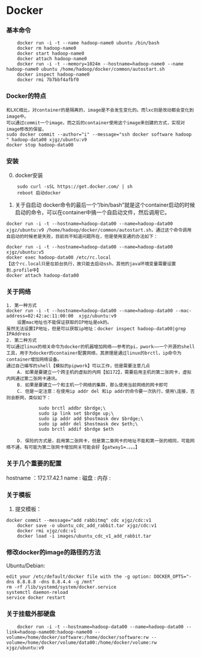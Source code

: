 Docker
========
### 基本命令
```
	docker run -i -t --name hadoop-name0 ubuntu /bin/bash
	docker rm hadoop-name0
	docker start hadoop-name0
	docker attach hadoop-name0
	docker run -i -t --memory=1024m --hostname=hadoop-name0 --name hadoop-name0 ubuntu /home/hadoop/docker/common/autostart.sh
	docker inspect hadoop-name0
	docker rmi 7b7bbf4afbf0
```
### Docker的特点
	和LXC相比，对container的是隔离的，image是不会发生变化的。而lxc则是改动都会变化到image中。
	可以通过commit一个image，而之后的container使用这个image来创建的方式，实现对image修改的保留。
	sudo docker commit --author="i" --message="ssh docker software hadoop " hadoop-data00 xjgz/ubuntu:v9
	docker stop hadoop-data00
### 安装
0. docker安装
```
	sudo curl -sSL https://get.docker.com/ | sh
	reboot 启动docker
```
1. 关于自启动
docker命令的最后一个“/bin/bash”就是这个container启动的时候启动的命令，可以在container中搞一个自启动文件，然后调用它。
```
docker run -i -t --hostname=hadoop-data00 --name=hadoop-data00 xjgz/ubuntu:v9 /home/hadoop/docker/common/autostart.sh，通过这个命令调用自启动的时候老是失败，目前尚不知道问题所在，但是使用变通的办法如下：
```
```
docker run -i -t --hostname=hadoop-data00 --name=hadoop-data00 xjgz/ubuntu:v5
docker exec hadoop-data00 /etc/rc.local	
【这个rc.local只是在前台执行，故只能去启动ssh，其他的java环境变量需要设置到.profile中】	
docker attach hadoop-data00
```
### 关于网络
	1. 第一种方式
	docker run -i -t --hostname=hadoop-data00 --name=hadoop-data00 --mac-address=02:42:ac:11:00:00  xjgz/ubuntu:v9
		设置mac地址也不能保证获取的IP地址是ok的。
	虽然无法设置IP地址，但是可以获取ip地址：docker inspect hadoop-data00|grep IPAddress
	2. 第二种方式
	可以通过linux的相关命令为docker的机器增加网络——参考的pi，pwork——一个开源的shell工具，用于为docker的container配置网络，其原理是通过linux的brctl，ip命令为container增加网络设备。
	通过自己编写的shell【模拟的pipwork】可以工作，但是需要注意几点
		A. 如果是要建立一个跨主机的虚拟的内网【如172】，需要启用主机的第二张网卡，虚拟内网通过第二张网卡通讯。
		B. 如果是要建立一个和主机一个网络的集群，那么使用当前网络的网卡即可
		C. 但是一定注意：在使用ip addr del 和ip addr的命令要一次执行，使用\连接，否则会断网，类似如下：
```
			sudo brctl addbr $brdge;\
			sudo ip link set $brdge up;\
			sudo ip addr add $hostmask dev $brdge;\
			sudo ip addr del $hostmask dev $eth;\
			sudo brctl addif $brdge $eth
```
		D. 保险的方式是，启用第二张网卡，但是第二章网卡的地址不能和第一张的相同，可能网络不通，有可能为第二张网卡增加网关可能会好【gatway1=.。。。】

### 关于几个重要的配置
hostname	：172.17.42.1
name		:
磁盘		:
内存		:
### 关于模板
1. 提交模板：
```
docker commit --message="add rabbitmq" cdc xjgz/cdc:v1
	docker save -o ubuntu_cdc_add_rabbit.tar xjgz/cdc:v1
	docker rmi xjgz/cdc:v1
	docker load -i images/ubuntu_cdc_v1_add_rabbit.tar
```
### 修改docker的image的路径的方法
Ubuntu/Debian:
```
edit your /etc/default/docker file with the -g option: DOCKER_OPTS="-dns 8.8.8.8 -dns 8.8.4.4 -g /mnt"
rm -rf /lib/systemd/system/docker.service
systemctl daemon-reload
service docker restart
```
### 关于挂载外部硬盘
```
	docker run -i -t --hostname=hadoop-data00 --name=hadoop-data00 --link=hadoop-name00:hadoop-name00 --volume=/home/docker/software:/home/docker/software:rw --volume=/home/docker/volume/data00:/home/docker/volume:rw  xjgz/ubuntu:v9
```
